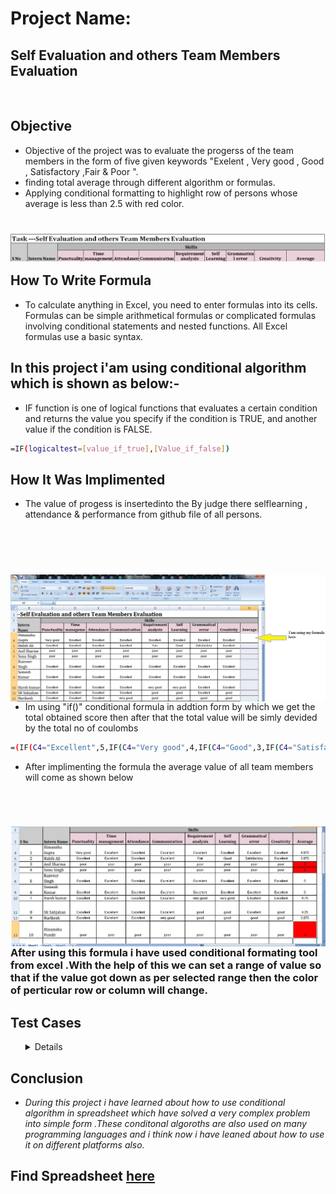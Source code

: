 
# Project Name:

## Self Evaluation and others Team Members Evaluation
<br />

## Objective 
- Objective of the project was to evaluate the progerss of the team members in the form of five given keywords "Exelent , Very good , Good , Satisfactory ,Fair & Poor ". 
- finding total average through different algorithm or formulas.
- Applying conditional formatting to highlight row of persons whose average is less than 2.5 with red color.
<h1>
 <img align="left" src="https://github.com/adsingh007/adsingh007/blob/main/1.jpg" />
 </h1>

 <br/>
<br/>

## How To Write Formula

- To calculate anything in Excel, you need to enter formulas into its cells. Formulas can be simple arithmetical formulas or complicated formulas involving conditional statements and nested functions. All Excel formulas use a basic syntax.

## In this project i'am using conditional algorithm which is shown as below:-

- IF function is one of logical functions that evaluates a certain condition and returns the value you specify if the condition is TRUE, and another value if the condition is FALSE.

```sh
=IF(logicaltest=[value_if_true],[Value_if_false])
```

## How It Was Implimented

- The value of progess is insertedinto the By judge there selflearning , attendance & performance from github file of all persons.
 <br/>
 <br/>
 
 <h1>
 
<img align="left" src="https://github.com/adsingh007/adsingh007/blob/main/3.jpg" />
</h1>
<br/>
<br/>


- Im using "if()" conditional formula in addtion form by which we get the total obtained score then after that the total value will be simly devided by the total no of coulombs

```sh
=(IF(C4="Excellent",5,IF(C4="Very good",4,IF(C4="Good",3,IF(C4="Satisfactory",2,IF(C4="Fair",1,IF(C4="Poor",0))))))+IF............))))))/8
```

- After implimenting the formula the average value of all team members will come as shown below

<br/>
<h1>
<img align="left" src="https://github.com/adsingh007/adsingh007/blob/main/2.jpg" />
</h1>
<br/>
<br/>

### After using this formula i have used conditional formating tool from excel .With the help of this we can set a range of value so that if the value got down as per selected range then the color of perticular row or column will change.

## Test Cases
<ol>
 <details>
  
|**SNo.** | **Test Case Description** |**Test Steps** | **Expected Result** | **Actual Result** | **Status** |
|:-----: | :-------: | :------: | :-----: | :-----: | :-----: |
| 1 | Appling formula for first column to check output at average named column | Appling If conditional formula at average column **"=IF(C4="Excellent",5,IF(C4="Very good",4,IF(C4="Good",3,IF(C4="Satisfactory",2,IF(C4="Fair",1,IF(C4="Poor",0))))))"** . Inserted value at first column is Exellent | 5 | 5 | Pass |
| 2 | Now appling formula to calculate total number obtained by team member for all column | Appling If conditional formula at average column but now we will write it for all columns **=(IF(C4="Excellent",5,IF(C4="Very good",4,IF(C4="Good",3,IF(C4="Satisfactory",2,IF(C4="Fair",1,IF(C4="Poor",0))))))+IF(D4="Excellent",5,IF(D4="Very good",4,IF(D4="Good",3,IF(D4="Satisfactory",2,IF(D4="Fair",1,IF(D4="Poor",0))))))+IF(E4="Excellent",5,IF(E4="Very good",4,IF(E4="Good",3,IF(E4="Satisfactory",2,IF(E4="Fair",1,IF(E4="Poor",0))))))+IF(F4="Excellent",5,IF(F4="Very good",4,IF(F4="Good",3,IF(F4="Satisfactory",2,IF(F4="Fair",1,IF(F4="Poor",0))))))+IF(G4="Excellent",5,IF(G4="Very good",4,IF(G4="Good",3,IF(G4="Satisfactory",2,IF(G4="Fair",1,IF(G4="Poor",0))))))+IF(H4="Excellent",5,IF(H4="Very good",4,IF(H4="Good",3,IF(H4="Satisfactory",2,IF(H4="Fair",1,IF(H4="Poor",0))))))+IF(I4="Excellent",5,IF(I4="Very good",4,IF(I4="Good",3,IF(I4="Satisfactory",2,IF(I4="Fair",1,IF(I4="Poor",0))))))+IF(J4="Excellent",5,IF(J4="Very good",4,IF(J4="Good",3,IF(J4="Satisfactory",2,IF(J4="Fair",1,IF(J4="Poor",0)))))))** | 39 | 39 | Pass |
| 3 | After getting previous test passed ,Find the average by dividing the total number of columbs by the total value obtained by team member. | Now simply add divide formula at the end of the previous applied formula . eg **=(IF(C4="Excellent",5,IF(C4="Very good",4,IF(C4="Good",3,IF(C4="Satisfactory",2,IF(C4="Fair",1,IF(C4="Poor",0))))))+IF............))))))/8** | 4.875 | 4.875 | Pass |


 </details>
 </ol>
 

## Conclusion

- *During this project i have learned about how to use conditional algorithm in spreadsheet which have solved a very complex problem into simple form .These conditonal algoroths are also used on many programming languages and i think now i have leaned about how to use it on different platforms also.* 

## Find Spreadsheet [here](https://docs.google.com/spreadsheets/d/1yMkktOtV99VM6S3gfH8q4H9DmlPi20KwVIF4DiqkFaA/edit?usp=sharing)
